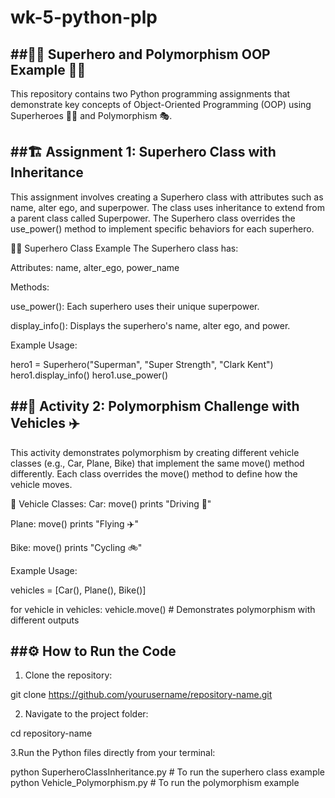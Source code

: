 # wk-5-python-plp
##🦸‍♂️ Superhero and Polymorphism OOP Example 🦸‍♀️
---
This repository contains two Python programming assignments that demonstrate key concepts of Object-Oriented Programming (OOP) using Superheroes 🦸‍♂️ and Polymorphism 🎭.

##🏗️ Assignment 1: Superhero Class with Inheritance
---
This assignment involves creating a Superhero class with attributes such as name, alter ego, and superpower. The class uses inheritance to extend from a parent class called Superpower. The Superhero class overrides the use_power() method to implement specific behaviors for each superhero.

🦸‍♂️ Superhero Class Example
The Superhero class has:

Attributes: name, alter_ego, power_name

Methods:

use_power(): Each superhero uses their unique superpower.

display_info(): Displays the superhero's name, alter ego, and power.

Example Usage:

hero1 = Superhero("Superman", "Super Strength", "Clark Kent")
hero1.display_info()
hero1.use_power()

##🚗 Activity 2: Polymorphism Challenge with Vehicles ✈️
---
This activity demonstrates polymorphism by creating different vehicle classes (e.g., Car, Plane, Bike) that implement the same move() method differently. Each class overrides the move() method to define how the vehicle moves.

🚗 Vehicle Classes:
Car: move() prints "Driving 🚗"

Plane: move() prints "Flying ✈️"

Bike: move() prints "Cycling 🚲"

Example Usage:

vehicles = [Car(), Plane(), Bike()]

for vehicle in vehicles:
    vehicle.move()  # Demonstrates polymorphism with different outputs
    
##⚙️ How to Run the Code
---
1. Clone the repository:

git clone https://github.com/yourusername/repository-name.git

2. Navigate to the project folder:

cd repository-name

3.Run the Python files directly from your terminal:

python SuperheroClassInheritance.py  # To run the superhero class example
python Vehicle_Polymorphism.py  # To run the polymorphism example

